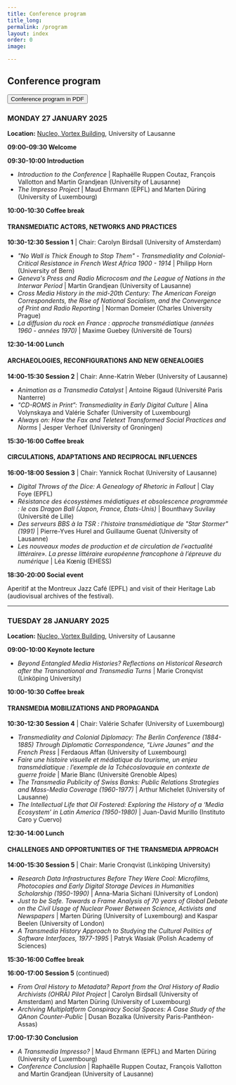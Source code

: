 ```yaml
---
title: Conference program
title_long: 
permalink: /program
layout: index
order: 0
image: 

---
```


## Conference program

<button class="button button1" onclick="window.location.href='files/program_transmedia.pdf';">Conference program in PDF</button> 

### MONDAY 27 JANUARY 2025

**Location:** [Nucleo, Vortex Building](https://impresso.github.io/transmedia/practical), University of Lausanne

**09:00-09:30 Welcome**

**09:30-10:00	Introduction**
<ul>
  <li><em>Introduction to the Conference</em> | Raphaëlle Ruppen Coutaz, François Vallotton and Martin Grandjean (University of Lausanne)</li>
  <li><em>The Impresso Project</em> | Maud Ehrmann (EPFL) and Marten Düring (University of Luxembourg)</li>
</ul>

**10:00-10:30	Coffee break**

#### TRANSMEDIATIC ACTORS, NETWORKS AND PRACTICES
**10:30-12:30	Session 1** | Chair: Carolyn Birdsall (University of Amsterdam)	

<ul>
  <li><em>"No Wall is Thick Enough to Stop Them" - Transmediality and Colonial-Critical Resistance in French West Africa 1900 - 1914</em> | Philipp Horn (University of Bern)</li>
  <li><em>Geneva's Press and Radio Microcosm and the League of Nations in the Interwar Period</em> | Martin Grandjean (University of Lausanne)</li>
  <li><em>Cross Media History in the mid-20th Century: The American Foreign Correspondents, the Rise of National Socialism, and the Convergence of Print and Radio Reporting</em> | Norman Domeier (Charles University Prague)</li>
  <li><em>La diffusion du rock en France : approche transmédiatique (années 1960 - années 1970)</em> | Maxime Guebey (Université de Tours)</li>
</ul>
		
**12:30-14:00 Lunch**

#### ARCHAEOLOGIES, RECONFIGURATIONS AND NEW GENEALOGIES
**14:00-15:30	Session 2** | Chair: Anne-Katrin Weber (University of Lausanne) 	

<ul>
  <li><em>Animation as a Transmedia Catalyst</em> | Antoine Rigaud (Université Paris Nanterre)</li>
  <li><em>"CD-ROMS in Print”: Transmediality in Early Digital Culture</em> | Alina Volynskaya and Valérie Schafer (University of Luxembourg)</li>
  <li><em>Always on: How the Fax and Teletext Transformed Social Practices and Norms</em> | Jesper Verhoef (University of Groningen)</li>
</ul>

**15:30-16:00 Coffee break**

#### CIRCULATIONS, ADAPTATIONS AND RECIPROCAL INFLUENCES
**16:00-18:00	Session 3** | Chair: Yannick Rochat (University of Lausanne)	

<ul>
  <li><em>Digital Throws of the Dice: A Genealogy of Rhetoric in Fallout</em> | Clay Foye (EPFL)</li>
  <li><em>Résistance des écosystèmes médiatiques et obsolescence programmée : le cas Dragon Ball (Japon, France, États-Unis)</em> | Bounthavy Suvilay (Université de Lille)</li>
  <li><em>Des serveurs BBS à la TSR : l'histoire transmédiatique de "Star Stormer" (1991)</em> | Pierre-Yves Hurel and Guillaume Guenat (University of Lausanne)</li>
  <li><em>Les nouveaux modes de production et de circulation de l’«actualité littéraire». La presse littéraire européenne francophone à l’épreuve du numérique</em> | Léa Kœnig (EHESS)</li>
</ul>

**18:30-20:00 Social event**

Aperitif at the Montreux Jazz Café (EPFL) and visit of their Heritage Lab (audiovisual archives of the festival).

<hr>

### TUESDAY 28 JANUARY 2025

**Location:** [Nucleo, Vortex Building](https://impresso.github.io/transmedia/practical), University of Lausanne


**09:00-10:00	Keynote lecture**	

<ul>
  <li><em>Beyond Entangled Media Histories? Reflections on Historical Research after the Transnational and Transmedia Turns</em> | Marie Cronqvist (Linköping University)</li>
</ul>
	
**10:00-10:30 Coffee break**
 
#### TRANSMEDIA MOBILIZATIONS AND PROPAGANDA

**10:30-12:30	Session 4** | Chair: Valérie Schafer (University of Luxembourg)	

<ul>
  <li><em>Transmediality and Colonial Diplomacy: The Berlin Conference (1884-1885) Through Diplomatic Correspondence, “Livre Jaunes” and the French Press</em> | Ferdaous Affan (University of Luxembourg)</li>
  <li><em>Faire une histoire visuelle et médiatique du tourisme, un enjeu transmédiatique : l’exemple de la Tchécoslovaquie en contexte de guerre froide</em> | Marie Blanc (Université Grenoble Alpes)</li>
    <li><em>The Transmedia Publicity of Swiss Banks: Public Relations Strategies and Mass-Media Coverage (1960-1977)</em> | Arthur Michelet (University of Lausanne)</li>
  <li><em>The Intellectual Life that Oil Fostered: Exploring the History of a ‘Media Ecosystem’ in Latin America (1950-1980)</em> | Juan-David Murillo (Instituto Caro y Cuervo)</li>
</ul>
		
**12:30-14:00 Lunch**

#### CHALLENGES AND OPPORTUNITIES OF THE TRANSMEDIA APPROACH

**14:00-15:30	Session 5** | Chair: Marie Cronqvist (Linköping University) 	

<ul>
   <li><em>Research Data Infrastructures Before They Were Cool: Microfilms, Photocopies and Early Digital Storage Devices in Humanities Scholarship (1950-1990)</em> | Anna-Maria Sichani (University of London)</li>
  <li><em>Just to be Safe. Towards a Frame Analysis of 70 years of Global Debate on the Civil Usage of Nuclear Power Between Science, Activists and Newspapers</em> | Marten Düring (University of Luxembourg) and Kaspar Beelen (University of London)</li>
  <li><em>A Transmedia History Approach to Studying the Cultural Politics of Software Interfaces, 1977-1995</em> | Patryk Wasiak (Polish Academy of Sciences)</li>
</ul>

**15:30-16:00	Coffee break**

**16:00-17:00	Session 5** (continued)	

<ul>
  <li><em>From Oral History to Metadata? Report from the Oral History of Radio Archivists (OHRA) Pilot Project</em> | Carolyn Birdsall (University of Amsterdam) and Marten Düring (University of Luxembourg)</li>
   <li><em>Archiving Multiplatform Conspiracy Social Spaces: A Case Study of the QAnon Counter-Public</em> | Dusan Bozalka (University Paris-Panthéon-Assas)</li>
</ul>


**17:00-17:30	Conclusion**
<ul>
  <li><em>A Transmedia Impresso?</em> | Maud Ehrmann (EPFL) and Marten Düring (University of Luxembourg)</li>
  <li><em>Conference Conclusion</em> | Raphaëlle Ruppen Coutaz, François Vallotton and Martin Grandjean (University of Lausanne)</li>
</ul>
